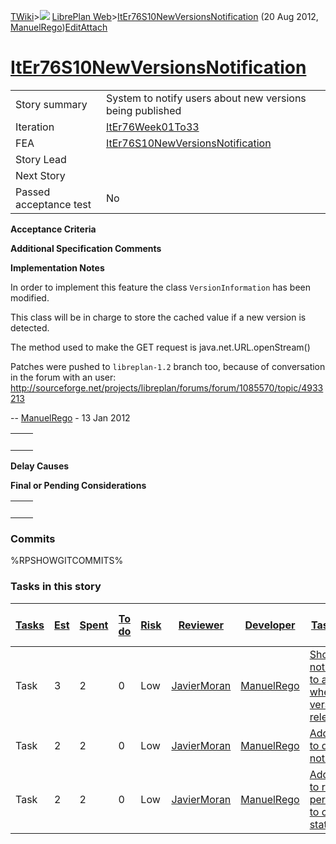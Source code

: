 [TWiki](Main_WebHome)&gt;![](/twiki/pub/TWiki/TWikiDocGraphics/web-bg-small.gif) [LibrePlan Web](LibrePlan_WebHome)&gt;[ItEr76S10NewVersionsNotification](LibrePlan_ItEr76S10NewVersionsNotification "Topic revision: 2 (20 Aug 2012 - 09:50:16)") (20 Aug 2012, [ManuelRego](Main_ManuelRego))[Edit](LibrePlan_ItEr76S10NewVersionsNotification?t=1520343692 "Edit this topic text")[Attach](/twiki/bin/attach/LibrePlan/ItEr76S10NewVersionsNotification "Attach an image or document to this topic")  

 [ItEr76S10NewVersionsNotification](LibrePlan_ItEr76S10NewVersionsNotification)
===============================================================================

|                        |                                                                                |
|------------------------|--------------------------------------------------------------------------------|
| Story summary          | System to notify users about new versions being published                      |
| Iteration              | [ItEr76Week01To33](LibrePlan_ItEr76Week01To33)                                 |
| FEA                    | [ItEr76S10NewVersionsNotification](LibrePlan_ItEr76S10NewVersionsNotification) |
| Story Lead             |                                                                                |
| Next Story             |                                                                                |
| Passed acceptance test | No                                                                             |

**Acceptance Criteria**

**Additional Specification Comments**

**Implementation Notes**

In order to implement this feature the class `VersionInformation` has been modified.

This class will be in charge to store the cached value if a new version is detected.

The method used to make the GET request is java.net.URL.openStream()

Patches were pushed to `libreplan-1.2` branch too, because of conversation in the forum with an user: <http://sourceforge.net/projects/libreplan/forums/forum/1085570/topic/4933213>

-- [ManuelRego](Main_ManuelRego) - 13 Jan 2012

|     |     |
|-----|-----|
|     |     |

**Delay Causes**

**Final or Pending Considerations**

|     |     |
|-----|-----|
|     |     |

###  Commits

%RPSHOWGITCOMMITS%

###  Tasks in this story

| [Tasks](LibrePlan_ItEr76S10NewVersionsNotification?sortcol=0;table=2;up=0#sorted_table "Sort by this column") | [Est](LibrePlan_ItEr76S10NewVersionsNotification?sortcol=1;table=2;up=0#sorted_table "Sort by this column") | [Spent](LibrePlan_ItEr76S10NewVersionsNotification?sortcol=2;table=2;up=0#sorted_table "Sort by this column") | [To do](LibrePlan_ItEr76S10NewVersionsNotification?sortcol=3;table=2;up=0#sorted_table "Sort by this column") | [Risk](LibrePlan_ItEr76S10NewVersionsNotification?sortcol=4;table=2;up=0#sorted_table "Sort by this column") | [Reviewer](LibrePlan_ItEr76S10NewVersionsNotification?sortcol=5;table=2;up=0#sorted_table "Sort by this column") | [Developer](LibrePlan_ItEr76S10NewVersionsNotification?sortcol=6;table=2;up=0#sorted_table "Sort by this column") | [Task Name](LibrePlan_ItEr76S10NewVersionsNotification?sortcol=7;table=2;up=0#sorted_table "Sort by this column") | [Start Date](LibrePlan_ItEr76S10NewVersionsNotification?sortcol=8;table=2;up=0#sorted_table "Sort by this column") | [Est End Date](LibrePlan_ItEr76S10NewVersionsNotification?sortcol=9;table=2;up=0#sorted_table "Sort by this column") | [End Date](LibrePlan_ItEr76S10NewVersionsNotification?sortcol=10;table=2;up=0#sorted_table "Sort by this column") |
|---------------------------------------------------------------------------------------------------------------|-------------------------------------------------------------------------------------------------------------|---------------------------------------------------------------------------------------------------------------|---------------------------------------------------------------------------------------------------------------|--------------------------------------------------------------------------------------------------------------|------------------------------------------------------------------------------------------------------------------|-------------------------------------------------------------------------------------------------------------------|-------------------------------------------------------------------------------------------------------------------|--------------------------------------------------------------------------------------------------------------------|----------------------------------------------------------------------------------------------------------------------|-------------------------------------------------------------------------------------------------------------------|
| Task                                                                                                          | 3                                                                                                           | 2                                                                                                             | 0                                                                                                             | Low                                                                                                          | [JavierMoran](Main_JavierMoran)                                                                                  | [ManuelRego](Main_ManuelRego)                                                                                     | [Show notification to admins when a new version is released](LibrePlan_AnA08S17NewVersionsNotification#TasK1)     |                                                                                                                    |                                                                                                                      |                                                                                                                   |
| Task                                                                                                          | 2                                                                                                           | 2                                                                                                             | 0                                                                                                             | Low                                                                                                          | [JavierMoran](Main_JavierMoran)                                                                                  | [ManuelRego](Main_ManuelRego)                                                                                     | [Add option to disable notification](LibrePlan_AnA08S17NewVersionsNotification#TasK2)                             |                                                                                                                    |                                                                                                                      |                                                                                                                   |
| Task                                                                                                          | 2                                                                                                           | 2                                                                                                             | 0                                                                                                             | Low                                                                                                          | [JavierMoran](Main_JavierMoran)                                                                                  | [ManuelRego](Main_ManuelRego)                                                                                     | [Add option to request permissions to collect stats](LibrePlan_AnA08S17NewVersionsNotification#TasK3)             |                                                                                                                    |                                                                                                                      |                                                                                                                   |
